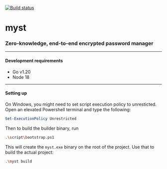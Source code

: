 [![Build status](https://github.com/rdnt/myst/actions/workflows/build.yml/badge.svg)](https://github.com/rdnt/myst/actions/workflows/build.yml)

# myst 

### Zero-knowledge, end-to-end encrypted password manager

---

#### Development requirements
- Go v1.20
- Node 18

---

#### Setting up

On Windows, you might need to set script execution
policy to unresticted. Open an elevated Powershell terminal and
type the following:

```powershell
Set-ExecutionPolicy Unrestricted
```

Then to build the builder binary, run

```bash
.\script\bootstrap.ps1
```

This will create the `myst.exe` binary
on the root of the project. Use that to build the actual
project:

```bash
.\myst build
```
